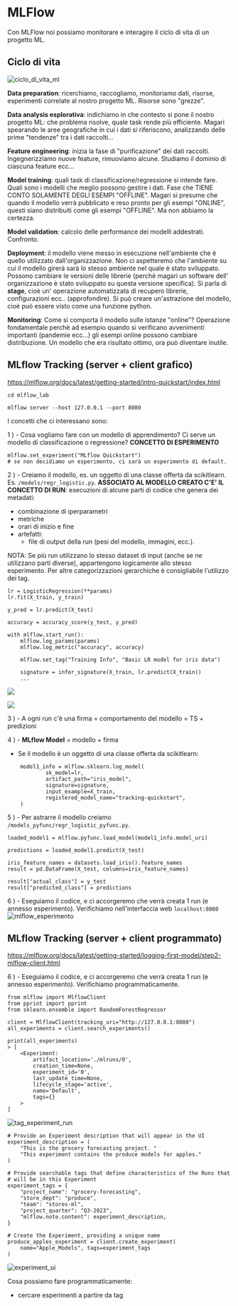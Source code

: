 # MLFlow

Con MLFlow noi possiamo monitorare e interagire il ciclo di vita di un progetto ML.

## Ciclo di vita

![ciclo_di_vita_ml](../docs/mlflow-overview.png)

**Data preparation**: ricerchiamo, raccogliamo, monitoriamo dati, risorse, esperimenti
correlate al nostro progetto ML. Risorse sono "grezze".

**Data analysis esplorativa**: indichiamo in che contesto si pone il nostro progetto ML:
che problema risolve, quale task rende più efficiente. Magari spearando le aree geografiche in cui i dati si riferiscono, analizzando  delle prime "tendenze" tra i dati raccolti...

**Feature engineering**: inizia la fase di "purificazione" dei dati raccolti. Ingegnerizziamo
nuove feature, rimuoviamo alcune. Studiamo il dominio di ciascuna feature ecc...

**Model training**: quali task di classificazione/regressione si intende fare. Quali sono i
modelli che meglio possono gestire i dati. Fase che TIENE CONTO SOLAMENTE DEGLI ESEMPI "OFFLINE".
Magari si presume che quando il modello verrà pubblicato e reso pronto per gli esempi "ONLINE",
questi siano distribuiti come gli esempi "OFFLINE". Ma non abbiamo la certezza.

**Model validation**: calcolo delle performance dei modelli addestrati. Confronto.

**Deployment**: il modello viene messo in esecuzione nell'ambiente che è quello utilizzato dall'organizzazione. Non ci aspetteremo che l'ambiente su cui il modello girerà sarà lo stesso ambiente nel quale è stato sviluppato. Possono cambiare le versioni delle librerie (perchè magari un software dell' organizzazione è stato sviluppato su questa versione specifica). Si parla di **stage**, cioè un' operazione automatizzata di recupero librerie, configurazioni ecc.. (approfondire). Si può creare un'astrazione del modello, cioè può essere visto come una funzione
python. 

**Monitoring**: Come si comporta il modello sulle istanze "online"? Operazione fondamentale perchè
ad esempio quando si verificano avvenimenti importanti (pandemie ecc...) gli esempi online possono
cambiare distribuzione. Un modello che era risultato ottimo, ora può diventare inutile.

## MLflow Tracking (server + client grafico)

https://mlflow.org/docs/latest/getting-started/intro-quickstart/index.html

```
cd mlflow_lab
```
```
mlflow server --host 127.0.0.1 --port 8080
```
I concetti che ci interessano sono:

1 ) - Cosa vogliamo fare con un modello di apprendimento? Ci serve un modello di classificazione o regressione? **CONCETTO DI ESPERIMENTO**
```
mlflow.set_experiment("MLflow Quickstart")
# se non decidiamo un esperimento, ci sarà un esperimento di default.
```

2 ) - Creiamo il modello, es. un oggetto di una classe offerta da scikitlearn. Es. `/models/regr_logistic.py`. **ASSOCIATO AL MODELLO CREATO C'E' IL CONCETTO DI RUN**: esecuzioni di alcune parti di codice che genera dei metadati:
- combinazione di iperparametri
- metriche
- orari di inizio e fine
- artefatti:
  - file di output della run (pesi del modello, immagini, ecc.).
  
NOTA: Se più run utilizzano lo stesso dataset di input (anche se ne utilizzano parti diverse), appartengono logicamente allo stesso esperimento. Per altre categorizzazioni gerarchiche è consigliabile l'utilizzo dei tag.
```
lr = LogisticRegression(**params)
lr.fit(X_train, y_train)

y_pred = lr.predict(X_test)

accuracy = accuracy_score(y_test, y_pred)

with mlflow.start_run():
    mlflow.log_params(params)
    mlflow.log_metric("accuracy", accuracy)

    mlflow.set_tag("Training Info", "Basic LR model for iris data")

    signature = infer_signature(X_train, lr.predict(X_train))
    ...
```
![](../docs/Immagine.png)

![](../docs/training-annotation.svg)

3 ) - A ogni run c'è una firma = comportamento del modello = TS + predizioni

4 ) - **MLflow Model** = modello + firma

- Se il modello è un oggetto di una classe offerta da scikitlearn:
```
    model1_info = mlflow.sklearn.log_model(
            sk_model=lr,
            artifact_path="iris_model",
            signature=signature,
            input_example=X_train,
            registered_model_name="tracking-quickstart",
    )
```

5 ) - Per astrarre il modello creiamo  `/models_pyfunc/regr_logistic_pyfunc.py`.

```
loaded_model1 = mlflow.pyfunc.load_model(model1_info.model_uri)

predictions = loaded_model1.predict(X_test)

iris_feature_names = datasets.load_iris().feature_names
result = pd.DataFrame(X_test, columns=iris_feature_names)

result["actual_class"] = y_test
result["predicted_class"] = predictions
```

6 )  - Eseguiamo il codice, e ci accorgeremo che verrà creata 1 run (e annesso esperimento). Verifichiamo nell'interfaccia web `localhost:8080`
![mlflow_esperimento](../docs/quickstart-our-run.png)

## MLflow Tracking (server + client programmato)

https://mlflow.org/docs/latest/getting-started/logging-first-model/step2-mlflow-client.html

6 )  - Eseguiamo il codice, e ci accorgeremo che verrà creata 1 run (e annesso esperimento). Verifichiamo programmaticamente.
```
from mlflow import MlflowClient
from pprint import pprint
from sklearn.ensemble import RandomForestRegressor

client = MlflowClient(tracking_uri="http://127.0.0.1:8080")
all_experiments = client.search_experiments()

print(all_experiments)
> [
    <Experiment:
        artifact_location='./mlruns/0',
        creation_time=None,
        experiment_id='0',
        last_update_time=None,
        lifecycle_stage='active',
        name='Default',
        tags={}
    >
]
```
![tag_experiment_run](../docs/tag-exp-run-relationship.svg)

```
# Provide an Experiment description that will appear in the UI
experiment_description = (
    "This is the grocery forecasting project. "
    "This experiment contains the produce models for apples."
)

# Provide searchable tags that define characteristics of the Runs that
# will be in this Experiment
experiment_tags = {
    "project_name": "grocery-forecasting",
    "store_dept": "produce",
    "team": "stores-ml",
    "project_quarter": "Q3-2023",
    "mlflow.note.content": experiment_description,
}

# Create the Experiment, providing a unique name
produce_apples_experiment = client.create_experiment(
    name="Apple_Models", tags=experiment_tags
)
```
![experiment_ui](../docs/experiment-page-elements.svg)

Cosa possiamo fare programmaticamente:
- cercare esperimenti a partire da tag









  






